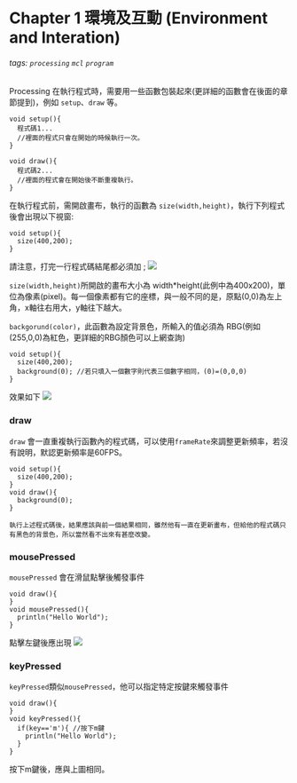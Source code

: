 # Chapter 1 環境及互動 (Environment and Interation)
###### tags: `processing` `mcl` `program`
Processing 在執行程式時，需要用一些函數包裝起來(更詳細的函數會在後面的章節提到)，例如 `setup`、`draw` 等。

``` processing=1
void setup(){
  程式碼1...
  //裡面的程式只會在開始的時候執行一次。
}

void draw(){
  程式碼2...
  //裡面的程式會在開始後不斷重複執行。
}
```
在執行程式前，需開啟畫布，執行的函數為 `size(width,height)`，執行下列程式後會出現以下視窗:
``` processing=1
void setup(){
  size(400,200);
}
```
請注意，打完一行程式碼結尾都必須加 ;
![](https://codimd.mcl.math.ncu.edu.tw/uploads/upload_1d98b54904c241fd007c2a5f129217cf.png)


`size(width,height)`所開啟的畫布大小為 width*height(此例中為400x200)，單位為像素(pixel)。每一個像素都有它的座標，與一般不同的是，原點(0,0)為左上角，x軸往右用大，y軸往下越大。

`backgorund(color)`，此函數為設定背景色，所輸入的值必須為 RBG(例如 (255,0,0)為紅色，更詳細的RBG顏色可以上網查詢)
``` processing=1
void setup(){
  size(400,200);
  background(0); //若只填入一個數字則代表三個數字相同，(0)=(0,0,0)
}
```
效果如下
![](https://codimd.mcl.math.ncu.edu.tw/uploads/upload_5024977bda48ce70e9840c5abfa628cd.png)

### draw

`draw` 會一直重複執行函數內的程式碼，可以使用`frameRate`來調整更新頻率，若沒有說明，默認更新頻率是60FPS。
```processing=1
void setup(){
  size(400,200);
}
void draw(){
  background(0);
}
```
`執行上述程式碼後，結果應該與前一個結果相同，雖然他有一直在更新畫布，但給他的程式碼只有黑色的背景色，所以當然看不出來有甚麼改變。`
### mousePressed
`mousePressed` 會在滑鼠點擊後觸發事件
```processing=1
void draw(){
}
void mousePressed(){
  println("Hello World");
}
```
點擊左鍵後應出現
![](https://codimd.mcl.math.ncu.edu.tw/uploads/upload_f4b7895b77f4cffe1b9cf06dca497bd5.png)

### keyPressed
`keyPressed`類似`mousePressed`，他可以指定特定按鍵來觸發事件
```processing=1
void draw(){
}
void keyPressed(){
  if(key=='m'){ //按下m鍵
    println("Hello World");
  }
}
```
按下m鍵後，應與上圖相同。





